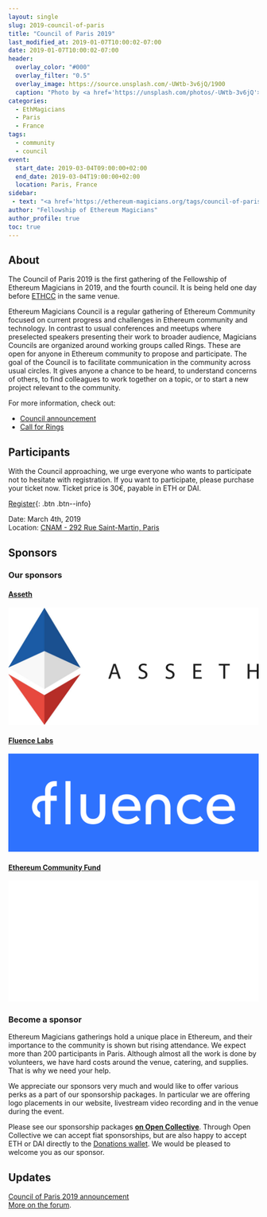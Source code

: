 ```yaml
---
layout: single
slug: 2019-council-of-paris
title: "Council of Paris 2019"
last_modified_at: 2019-01-07T10:00:02-07:00
date: 2019-01-07T10:00:02-07:00
header:
  overlay_color: "#000"
  overlay_filter: "0.5"
  overlay_image: https://source.unsplash.com/-UWtb-3v6jQ/1900
  caption: "Photo by <a href='https://unsplash.com/photos/-UWtb-3v6jQ'>Stephen Leonardi on Unsplash</a>"
categories:
  - EthMagicians
  - Paris
  - France
tags:
  - community
  - council
event:
  start_date: 2019-03-04T09:00:00+02:00
  end_date: 2019-03-04T19:00:00+02:00
  location: Paris, France
sidebar:
 - text: "<a href='https://ethereum-magicians.org/tags/council-of-paris'>Forum Discussions</a>"
author: "Fellowship of Ethereum Magicians"
author_profile: true
toc: true
---
```

## About
The Council of Paris 2019 is the first gathering of the Fellowship of Ethereum Magicians in 2019, and the fourth council. It is being held one day before [ETHCC](https://ethcc.io) in the same venue.

Ethereum Magicians Council is a regular gathering of Ethereum Community focused on current progress and challenges in Ethereum community and technology. In contrast to usual conferences and meetups where preselected speakers presenting their work to broader audience, Magicians Councils are organized around working groups called Rings. These are open for anyone in Ethereum community to propose and participate. The goal of the Council is to facilitate communication in the community across usual circles. It gives anyone a chance to be heard, to understand concerns of others, to find colleagues to work together on a topic, or to start a new project relevant to the community.  

For more information, check out:  
- [Council announcement](https://ethereum-magicians.org/t/council-of-paris-2019-announcement/2438)  
- [Call for Rings](https://hackmd.io/s/ByIVnZVdX)  

## Participants
With the Council approaching, we urge everyone who wants to participate not to hesitate with registration.
If you want to participate, please purchase your ticket now. Ticket price is 30€, payable in ETH or DAI.  

[Register](https://pretix.eu/ethmagicians/councilofparis2019/){: .btn .btn--info}  

Date: March 4th, 2019  
Location: [CNAM - 292 Rue Saint-Martin, Paris](https://goo.gl/maps/sJLD9wCa9fC2)  

## Sponsors  
### Our sponsors
#### [Asseth](https://www.asseth.fr/)
!["Asseth Logo"](/assets/2019/council-of-paris/asseth-logo.jpg "Asseth Logo")
#### [Fluence Labs](https://fluence.one)
!["Fluence Logo"](/assets/2018/council-of-prague/Fluence_Logo_Blue.png "Fluence Logo")

#### [Ethereum Community Fund](https://ecf.network)
!["Ethereum Community Fund Logo"](/assets/2018/council-of-prague/ECF_WHITE-01-01.png "Ethereum Community Fund Logo")


### Become a sponsor
Ethereum Magicians gatherings hold a unique place in Ethereum, and their importance to the community is shown but rising attendance. We expect more than 200 participants in Paris. Although almost all the work is done by volunteers, we have hard costs around the venue, catering, and supplies. That is why we need your help.  

We appreciate our sponsors very much and would like to offer various perks as a part of our sponsorship packages. In particular we are offering logo placements in our website, livestream video recording and in the venue during the event.

Please see our sponsorship packages **[on Open Collective](https://opencollective.com/ethmagicians-eu/events/council-of-paris-2019-27245ev)**. Through Open Collective we can accept fiat sponsorships, but are also happy to accept ETH or DAI directly to the [Donations wallet](https://donations.ethereum-magicians.org). We would be pleased to welcome you as our sponsor.

## Updates
[Council of Paris 2019 announcement](https://ethereum-magicians.org/t/council-of-paris-2019-announcement/2438)  
[More on the forum](https://ethereum-magicians.org/tags/council-of-paris).

